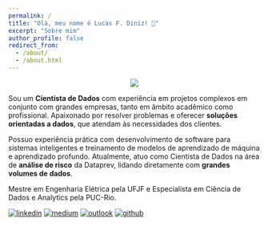 ```yaml
---
permalink: /
title: "Olá, meu nome é Lucas F. Diniz! 👋"
excerpt: "Sobre mim"
author_profile: false
redirect_from: 
  - /about/
  - /about.html
---
```


<p align="center">
  <img src="/images/about-me-photo.png">
</p>

Sou um **Cientista de Dados** com experiência em projetos complexos em conjunto com grandes empresas, tanto em âmbito acadêmico como profissional. Apaixonado por resolver problemas e oferecer **soluções orientadas a dados**, que atendam às necessidades dos clientes.

Possuo experiência prática com desenvolvimento de software para sistemas inteligentes e treinamento de modelos de aprendizado de máquina e aprendizado profundo. Atualmente, atuo como Cientista de Dados na área de **análise de risco** da Dataprev, lidando diretamente com **grandes volumes de dados**.

Mestre em Engenharia Elétrica pela UFJF e Especialista em Ciência de Dados e Analytics pela PUC-Rio.

[![linkedin](/images/linkedin.png)][1]
[![medium](/images/medium.png)][2]
[![outlook](/images/outlook.png)][3]
[![github](/images/github.png)][4]

[1]: https://www.linkedin.com/in/lcfdiniz
[2]: https://medium.com/@lcfdiniz
[3]: mailto:lcfdiniz@outlook.com
[4]: https://github.com/lcfdiniz
